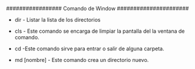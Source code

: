 ################# Comando de Window ###################### 

* dir - Listar la lista de los directorios

* cls - Este comando se encarga de limpiar la pantalla del la ventana de comando.

* cd -Este comando sirve para entrar o salir de alguna carpeta.

* md [nombre] - Este comando crea un directorio nuevo.



